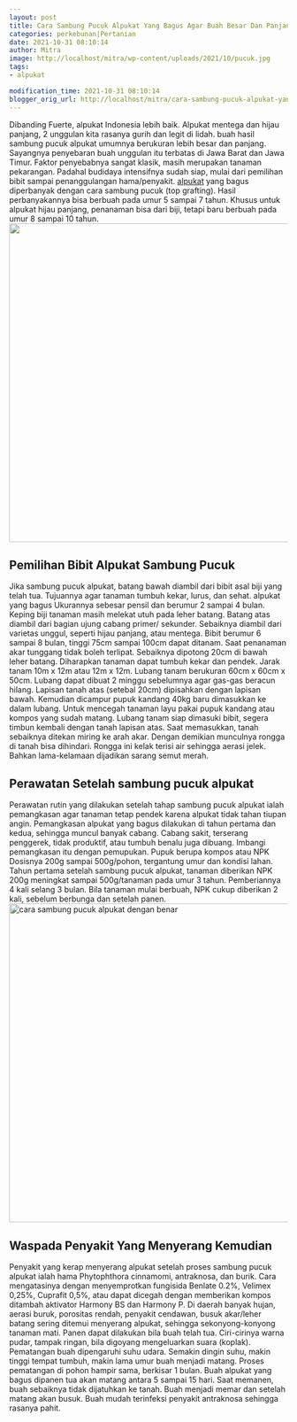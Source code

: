 ```yaml
---
layout: post
title: Cara Sambung Pucuk Alpukat Yang Bagus Agar Buah Besar Dan Panjang
categories: perkebunan|Pertanian
date: 2021-10-31 08:10:14
author: Mitra
image: http://localhost/mitra/wp-content/uploads/2021/10/pucuk.jpg
tags:
- alpukat

modification_time: 2021-10-31 08:10:14
blogger_orig_url: http://localhost/mitra/cara-sambung-pucuk-alpukat-yang-bagus.html
---
```


Dibanding Fuerte, alpukat Indonesia lebih baik. Alpukat mentega dan hijau panjang, 2 unggulan kita rasanya gurih dan legit di lidah. buah hasil sambung pucuk alpukat umumnya berukuran lebih besar dan panjang.
Sayangnya penyebaran buah unggulan itu terbatas di Jawa Barat dan Jawa Timur. Faktor penyebabnya sangat klasik, masih merupakan tanaman pekarangan. Padahal budidaya intensifnya sudah siap, mulai dari pemilihan bibit sampai penanggulangan hama/penyakit.
<a class="wpil_keyword_link " title="alpukat" href="http://127.0.0.1/mitra/topik/alpukat" data-wpil-keyword-link="linked">alpukat</a> yang bagus diperbanyak dengan cara sambung pucuk (top grafting). Hasil perbanyakannya bisa berbuah pada umur 5 sampai 7 tahun.
Khusus untuk alpukat hijau panjang, penanaman bisa dari biji, tetapi baru berbuah pada umur 8 sampai 10 tahun.
<a href="http://127.0.0.1/mitra/wp-content/uploads/2021/10/sambung-pucuk.jpg"><img class="aligncenter wp-image-14607 size-large" src="http://127.0.0.1/mitra/wp-content/uploads/2021/10/sambung-pucuk-1024x576.jpg" alt="" width="1024" height="576" /></a>
<h2 id="Pemilihan">Pemilihan Bibit Alpukat Sambung Pucuk</h2>
Jika sambung pucuk alpukat, batang bawah diambil dari bibit asal biji yang telah tua. Tujuannya agar tanaman tumbuh kekar, lurus, dan sehat. alpukat yang bagus Ukurannya sebesar pensil dan berumur 2 sampai 4 bulan.
Keping biji tanaman masih melekat utuh pada leher batang. Batang atas diambil dari bagian ujung cabang primer/ sekunder. Sebaiknya diambil dari varietas unggul, seperti hijau panjang, atau mentega.
Bibit berumur 6 sampai 8 bulan, tinggi 75cm sampai 100cm dapat ditanam. Saat penanaman akar tunggang tidak boleh terlipat. Sebaiknya dipotong 20cm di bawah leher batang. Diharapkan tanaman dapat tumbuh kekar dan pendek.
Jarak tanam 10m x 12m atau 12m x 12m. Lubang tanam berukuran 60cm x 60cm x 50cm. Lubang dapat dibuat 2 minggu sebelumnya agar gas-gas beracun hilang. Lapisan tanah atas (setebal 20cm) dipisahkan dengan lapisan bawah.
Kemudian dicampur pupuk kandang 40kg baru dimasukkan ke dalam lubang. Untuk mencegah tanaman layu pakai pupuk kandang atau kompos yang sudah matang.
Lubang tanam siap dimasuki bibit, segera timbun kembali dengan tanah lapisan atas. Saat memasukkan, tanah sebaiknya ditekan miring ke arah akar.
Dengan demikian munculnya rongga di tanah bisa dihindari. Rongga ini kelak terisi air sehingga aerasi jelek. Bahkan lama-kelamaan dijadikan sarang semut merah.
<h2 id="Penyambungan">Perawatan Setelah sambung pucuk alpukat</h2>
Perawatan rutin yang dilakukan setelah tahap sambung pucuk alpukat ialah pemangkasan agar tanaman tetap pendek karena alpukat tidak tahan tiupan angin.
Pemangkasan alpukat yang bagus dilakukan di tahun pertama dan kedua, sehingga muncul banyak cabang. Cabang sakit, terserang penggerek, tidak produktif, atau tumbuh benalu juga dibuang.
Imbangi pemangkasan itu dengan pemupukan. Pupuk berupa kompos atau NPK Dosisnya 200g sampai 500g/pohon, tergantung umur dan kondisi lahan.
Tahun pertama setelah sambung pucuk alpukat, tanaman diberikan NPK 200g meningkat sampai 500g/tanaman pada umur 3 tahun. Pemberiannya 4 kali selang 3 bulan. Bila tanaman mulai berbuah, NPK cukup diberikan 2 kali, sebelum berbunga dan setelah panen.
<a href="http://127.0.0.1/mitra/wp-content/uploads/2021/10/alpukat.jpg"><img class="aligncenter wp-image-14609 size-large" src="http://127.0.0.1/mitra/wp-content/uploads/2021/10/alpukat-1024x576.jpg" alt="cara sambung pucuk alpukat dengan benar" width="1024" height="576" /></a>
<h2 id="Penyakit">Waspada Penyakit Yang Menyerang Kemudian</h2>
Penyakit yang kerap menyerang alpukat setelah proses sambung pucuk alpukat ialah hama Phytophthora cinnamomi, antraknosa, dan burik. Cara mengatasinya dengan menyemprotkan fungisida Benlate 0.2%, Velimex 0,25%, Cuprafit 0,5%, atau dapat dicegah dengan memberikan kompos ditambah aktivator Harmony BS dan Harmony P.
Di daerah banyak hujan, aerasi buruk, porositas rendah, penyakit cendawan, busuk akar/leher batang sering ditemui menyerang alpukat, sehingga sekonyong-konyong tanaman mati.
Panen dapat dilakukan bila buah telah tua. Ciri-cirinya warna pudar, tampak ringan, bila digoyang mengeluarkan suara (koplak).
Pematangan buah dipengaruhi suhu udara. Semakin dingin suhu, makin tinggi tempat tumbuh, makin lama umur buah menjadi matang. Proses pematangan di pohon hampir sama, berkisar 1 bulan.
Buah alpukat yang bagus dipanen tua akan matang antara 5 sampai 15 hari. Saat memanen, buah sebaiknya tidak dijatuhkan ke tanah.
Buah menjadi memar dan setelah matang akan busuk. Buah mudah terinfeksi penyakit antraknosa sehingga rasanya pahit.
